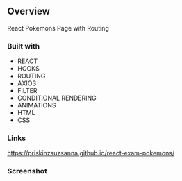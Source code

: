 ## Overview
React Pokemons Page with Routing

### Built with

- REACT
- HOOKS
- ROUTING
- AXIOS
- FILTER
- CONDITIONAL RENDERING
- ANIMATIONS
- HTML
- CSS


### Links
https://priskinzsuzsanna.github.io/react-exam-pokemons/

### Screenshot
